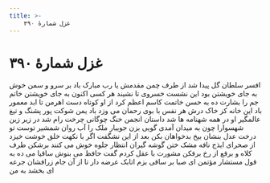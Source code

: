```yaml
---
title: >-
    غزل شمارهٔ ۳۹۰
---
```

# غزل شمارهٔ ۳۹۰

افسر سلطان گل پیدا شد از طرف چمن
مقدمش یا رب مبارک باد بر سرو و سمن
خوش به جای خویشتن بود این نشست خسروی
تا نشیند هر کسی اکنون به جای خویشتن
خاتم جم را بشارت ده به حسن خاتمت
کاسم اعظم کرد از او کوتاه دست اهرمن
تا ابد معمور باد این خانه کز خاک درش
هر نفس با بوی رحمان می وزد باد یمن
شوکت پور پشنگ و تیغ عالمگیر او
در همه شهنامه ها شد داستان انجمن
خنگ چوگانی چرخت رام شد در زیر زین
شهسوارا چون به میدان آمدی گویی بزن
جویبار ملک را آب روان شمشیر توست
تو درخت عدل بنشان بیخ بدخواهان بکن
بعد از این نشگفت اگر با نکهت خلق خوشت
خیزد از صحرای ایذج نافه مشک ختن
گوشه گیران انتظار جلوه خوش می کنند
برشکن طرف کلاه و برقع از رخ برفکن
مشورت با عقل کردم گفت حافظ می بنوش
ساقیا می ده به قول مستشار مؤتمن
ای صبا بر ساقی بزم اتابک عرضه دار
تا از آن جام زرافشان جرعه ای بخشد به من
